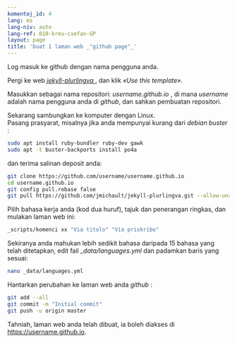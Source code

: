 ```yaml
---
komentoj_id: 4
lang: ms
lang-niv: auto
lang-ref: 010-kreu-cxefan-GP
layout: page
title: 'buat 1 laman web _"github page"_'
---
```


Log masuk ke github dengan nama pengguna anda.  

Pergi ke web [ _jekyll-plurlingva_ ](https://github.com/jmichault/jekyll-plurlingva), dan klik _«Use this template»_.

Masukkan sebagai nama repositori: _username.github.io_ , di mana _username_ adalah nama pengguna anda di _github_, dan sahkan pembuatan repositori.

Sekarang sambungkan ke komputer dengan Linux.  
Pasang prasyarat, misalnya jika anda mempunyai kurang dari _debian buster_ :
```bash
sudo apt install ruby-bundler ruby-dev gawk
sudo apt -t buster-backports install po4a
```

dan terima salinan deposit anda:
```bash
git clone https://github.com/username/username.github.io
cd username.github.io
git config pull.rebase false
git pull https://github.com/jmichault/jekyll-plurlingva.git --allow-unrelated-histories
```

Pilih bahasa kerja anda (kod dua huruf), tajuk dan penerangan ringkas, dan mulakan laman web ini:
```bash
_scripts/komenci xx "Via titolo" "Via priskribo"
```

Sekiranya anda mahukan lebih sedikit bahasa daripada 15 bahasa yang telah ditetapkan, edit fail _\_data/languages.yml_ dan padamkan baris yang sesuai:
```bash
nano _data/languages.yml
```

Hantarkan perubahan ke laman web anda _github_ :
```bash
git add --all
git commit -m "Initial commit"
git push -u origin master
```

Tahniah, laman web anda telah dibuat, ia boleh diakses di https://username.github.io.

